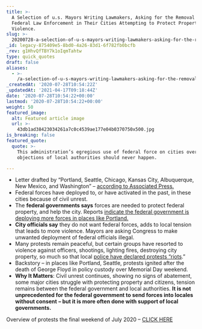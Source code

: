 ```yaml
---
title: >-
  A Selection of u.s. Mayors Writing Lawmakers, Asking for the Removal of
  Federal Law Enforcement in Their Cities Attempting to Protect Property, Reduce
  Violence.
slug: >-
  20200728-a-selection-of-u-s-mayors-writing-lawmakers-asking-for-the-removal-of-federal-law-enforcement-in-their-cities-attempting-to-protect-property-reduce-violence
_id: legacy-875409e5-8bd0-4a26-83d1-6f782fb0bcfb
_rev: g1HhvQfTBY7k1oIqmTahtw
type: quick_quotes
draft: false
aliases:
  - >-
    /a-selection-of-u-s-mayors-writing-lawmakers-asking-for-the-removal-of-federal-law-enforcement-in-their-cities-attempting-to-protect-property-reduce-violence/
_createdAt: '2020-07-28T10:54:22Z'
_updatedAt: '2021-04-17T09:18:44Z'
date: '2020-07-28T10:54:22+00:00'
lastmod: '2020-07-28T10:54:22+00:00'
weight: 50
featured_image:
  alt: Featured article image
  url: >-
    43db1ad38423034261a7c0c4539ae177e04b0370750x500.jpg
is_breaking: false
featured_quote:
  quote: >-
    This administration’s egregious use of federal force on cities over the
    objections of local authorities should never happen.

---
```

* Letter drafted by “Portland, Seattle, Chicago, Kansas City, Albuquerque, New Mexico, and Washington” – [according to Associated Press.](https://apnews.com/ebe8e681d99c3c790ee66e8089e67fdf)
* Federal forces have deployed to, or have activated in the past, in these cities because of civil unrest.
* The **federal governments says** forces are needed to protect federal property, and help the city. Reports [indicate the federal government is deploying more forces in places like Portland.](https://www.washingtonpost.com/politics/more-federal-agents-dispatched-to-portland-as-protests-rise-in-other-cities/2020/07/27/20a717be-d03c-11ea-8d32-1ebf4e9d8e0d_story.html?hpid=hp_hp-top-table-high_protests-835pm%3Ahomepage%2Fstory-ans)
* **City officials say** they do not want federal forces, adds to local tension that leads to more violence. Mayors are asking Congress to make unwanted deployment of federal officials illegal.
* Many protests remain peaceful, but certain groups have resorted to violence against officers, shootings, lighting fires, destroying city property, so much so that local [police have declared protests “riots](https://t.co/WWtx4SCOjv?amp=1).”
* Backstory – in places like Portland, Seattle, protests ignited after the death of George Floyd in policy custody over Memorial Day weekend.
* **Why It Matters**: Civil unrest continues, showing no signs of abatement, some major cities struggle with protecting property and citizens, tension remains between the federal government and local authorities. **It is not unprecedented for the federal government to send forces into locales without consent** **– but it is more often done with support of local governments.**

Overview of protests the final weekend of July 2020 – [CLICK HERE](https://www.washingtonpost.com/nation/2020/07/25/seattle-police-declare-riot-renewed-black-lives-matter-protests/)